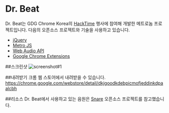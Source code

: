 Dr. Beat
========

Dr. Beat는 GDG Chrome Korea의 <a href="http://goo.gl/SscNs">HackTime</a> 행사에 참여해 개발한 메트로놈 프로젝트입니다. 다음의 오픈소스 프로젝트와 기술을 사용하고 있습니다.
 * <a href="http://jquery.com/">jQuery</a>
 * <a href="http://www.drewgreenwell.com/projects/metrojs">Metro JS</a>
 * <a href="https://dvcs.w3.org/hg/audio/raw-file/tip/webaudio/specification.html">Web Audio API</a>
 * <a href="http://developer.chrome.com/extensions/">Google Chrome Extensions</a>

##스크린샷
![screenshot#1](https://lh5.googleusercontent.com/-c4lSQtdwcVo/UFamKcXh_lI/AAAAAAAAGUs/jeBTpnyJl68/s640/dr.beat.png)

##내려받기
크롬 웹 스토어에서 내려받을 수 있습니다.
https://chrome.google.com/webstore/detail/dkjgoodkdebpicmofjeddinkdpaalcbh

##리소스 
Dr. Beat에서 사용하고 있는 음원은 <a href="https://launchpad.net/snar">Snare</a> 오픈소스 프로젝트를 참고했습니다.
